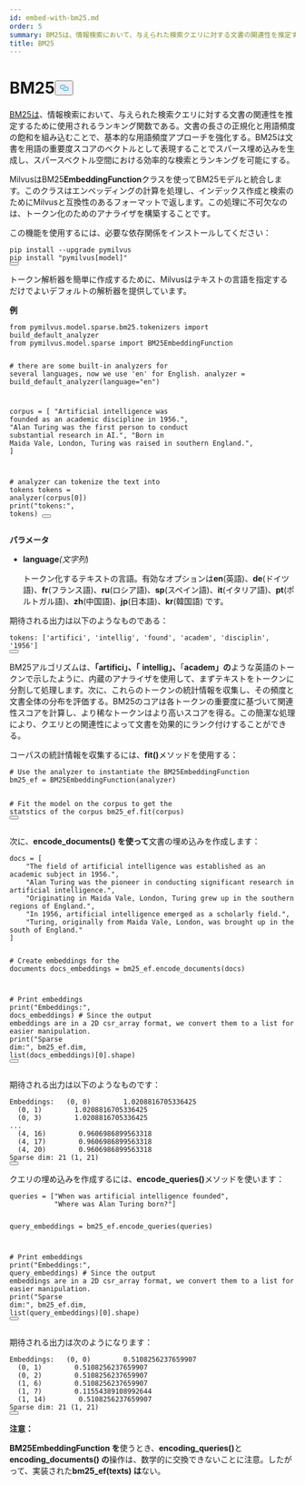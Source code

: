 ```yaml
---
id: embed-with-bm25.md
order: 5
summary: BM25は、情報検索において、与えられた検索クエリに対する文書の関連性を推定するために使用されるランキング関数である。
title: BM25
---
```

<h1 id="BM25" class="common-anchor-header">BM25<button data-href="#BM25" class="anchor-icon" translate="no">
      <svg translate="no"
        aria-hidden="true"
        focusable="false"
        height="20"
        version="1.1"
        viewBox="0 0 16 16"
        width="16"
      >
        <path
          fill="#0092E4"
          fill-rule="evenodd"
          d="M4 9h1v1H4c-1.5 0-3-1.69-3-3.5S2.55 3 4 3h4c1.45 0 3 1.69 3 3.5 0 1.41-.91 2.72-2 3.25V8.59c.58-.45 1-1.27 1-2.09C10 5.22 8.98 4 8 4H4c-.98 0-2 1.22-2 2.5S3 9 4 9zm9-3h-1v1h1c1 0 2 1.22 2 2.5S13.98 12 13 12H9c-.98 0-2-1.22-2-2.5 0-.83.42-1.64 1-2.09V6.25c-1.09.53-2 1.84-2 3.25C6 11.31 7.55 13 9 13h4c1.45 0 3-1.69 3-3.5S14.5 6 13 6z"
        ></path>
      </svg>
    </button></h1><p><a href="https://en.wikipedia.org/wiki/Okapi_BM25">BM25は</a>、情報検索において、与えられた検索クエリに対する文書の関連性を推定するために使用されるランキング関数である。文書の長さの正規化と用語頻度の飽和を組み込むことで、基本的な用語頻度アプローチを強化する。BM25は文書を用語の重要度スコアのベクトルとして表現することでスパース埋め込みを生成し、スパースベクトル空間における効率的な検索とランキングを可能にする。</p>
<p>MilvusはBM25<strong>EmbeddingFunction</strong>クラスを使ってBM25モデルと統合します。このクラスはエンベッディングの計算を処理し、インデックス作成と検索のためにMilvusと互換性のあるフォーマットで返します。この処理に不可欠なのは、トークン化のためのアナライザを構築することです。</p>
<p>この機能を使用するには、必要な依存関係をインストールしてください：</p>
<pre><code translate="no" class="language-bash">pip install --upgrade pymilvus
pip install <span class="hljs-string">&quot;pymilvus[model]&quot;</span>
<button class="copy-code-btn"></button></code></pre>
<p>トークン解析器を簡単に作成するために、Milvusはテキストの言語を指定するだけでよいデフォルトの解析器を提供しています。</p>
<p><strong>例</strong></p>
<pre><code translate="no" class="language-python"><span class="hljs-keyword">from</span> pymilvus.model.sparse.bm25.tokenizers <span class="hljs-keyword">import</span> build_default_analyzer
<span class="hljs-keyword">from</span> pymilvus.model.sparse <span class="hljs-keyword">import</span> BM25EmbeddingFunction

<span class="hljs-comment"># there are some built-in analyzers for several languages, now we use &#x27;en&#x27; for English.</span>
analyzer = build_default_analyzer(language=<span class="hljs-string">&quot;en&quot;</span>)

corpus = [
    <span class="hljs-string">&quot;Artificial intelligence was founded as an academic discipline in 1956.&quot;</span>,
    <span class="hljs-string">&quot;Alan Turing was the first person to conduct substantial research in AI.&quot;</span>,
    <span class="hljs-string">&quot;Born in Maida Vale, London, Turing was raised in southern England.&quot;</span>,
]

<span class="hljs-comment"># analyzer can tokenize the text into tokens</span>
tokens = analyzer(corpus[<span class="hljs-number">0</span>])
<span class="hljs-built_in">print</span>(<span class="hljs-string">&quot;tokens:&quot;</span>, tokens)
<button class="copy-code-btn"></button></code></pre>
<p><strong>パラメータ</strong></p>
<ul>
<li><p><strong>language</strong><em>(文字列</em>)</p>
<p>トークン化するテキストの言語。有効なオプションは<strong>en</strong>(英語)、<strong>de</strong>(ドイツ語)、<strong>fr</strong>(フランス語)、<strong>ru</strong>(ロシア語)、<strong>sp</strong>(スペイン語)、<strong>it</strong>(イタリア語)、<strong>pt</strong>(ポルトガル語)、<strong>zh</strong>(中国語)、<strong>jp</strong>(日本語)、<strong>kr</strong>(韓国語) です。</p></li>
</ul>
<p>期待される出力は以下のようなものである：</p>
<pre><code translate="no" class="language-python"><span class="hljs-attr">tokens</span>: [<span class="hljs-string">&#x27;artifici&#x27;</span>, <span class="hljs-string">&#x27;intellig&#x27;</span>, <span class="hljs-string">&#x27;found&#x27;</span>, <span class="hljs-string">&#x27;academ&#x27;</span>, <span class="hljs-string">&#x27;disciplin&#x27;</span>, <span class="hljs-string">&#x27;1956&#x27;</span>]
<button class="copy-code-btn"></button></code></pre>
<p>BM25アルゴリズムは、<strong>「artifici」、「</strong> <strong>intellig」、</strong>「<strong>academ」の</strong>ような英語のトークンで示したように、内蔵のアナライザを使用して、まずテキストをトークンに分割して処理します。次に、これらのトークンの統計情報を収集し、その頻度と文書全体の分布を評価する。BM25のコアは各トークンの重要度に基づいて関連性スコアを計算し、より稀なトークンはより高いスコアを得る。この簡潔な処理により、クエリとの関連性によって文書を効果的にランク付けすることができる。</p>
<p>コーパスの統計情報を収集するには、<strong>fit()</strong>メソッドを使用する：</p>
<pre><code translate="no" class="language-python"><span class="hljs-comment"># Use the analyzer to instantiate the BM25EmbeddingFunction</span>
bm25_ef = BM25EmbeddingFunction(analyzer)

<span class="hljs-comment"># Fit the model on the corpus to get the statstics of the corpus</span>
bm25_ef.fit(corpus)
<button class="copy-code-btn"></button></code></pre>
<p>次に、<strong>encode_documents() を使って</strong>文書の埋め込みを作成します：</p>
<pre><code translate="no" class="language-python">docs = [
    <span class="hljs-string">&quot;The field of artificial intelligence was established as an academic subject in 1956.&quot;</span>,
    <span class="hljs-string">&quot;Alan Turing was the pioneer in conducting significant research in artificial intelligence.&quot;</span>,
    <span class="hljs-string">&quot;Originating in Maida Vale, London, Turing grew up in the southern regions of England.&quot;</span>,
    <span class="hljs-string">&quot;In 1956, artificial intelligence emerged as a scholarly field.&quot;</span>,
    <span class="hljs-string">&quot;Turing, originally from Maida Vale, London, was brought up in the south of England.&quot;</span>
]

<span class="hljs-comment"># Create embeddings for the documents</span>
docs_embeddings = bm25_ef.encode_documents(docs)

<span class="hljs-comment"># Print embeddings</span>
<span class="hljs-built_in">print</span>(<span class="hljs-string">&quot;Embeddings:&quot;</span>, docs_embeddings)
<span class="hljs-comment"># Since the output embeddings are in a 2D csr_array format, we convert them to a list for easier manipulation.</span>
<span class="hljs-built_in">print</span>(<span class="hljs-string">&quot;Sparse dim:&quot;</span>, bm25_ef.dim, <span class="hljs-built_in">list</span>(docs_embeddings)[<span class="hljs-number">0</span>].shape)
<button class="copy-code-btn"></button></code></pre>
<p>期待される出力は以下のようなものです：</p>
<pre><code translate="no" class="language-python">Embeddings:   (0, 0)        1.0208816705336425
  (0, 1)        1.0208816705336425
  (0, 3)        1.0208816705336425
...
  (4, 16)        0.9606986899563318
  (4, 17)        0.9606986899563318
  (4, 20)        0.9606986899563318
Sparse dim: 21 (1, 21)
<button class="copy-code-btn"></button></code></pre>
<p>クエリの埋め込みを作成するには、<strong>encode_queries()</strong>メソッドを使います：</p>
<pre><code translate="no" class="language-python">queries = [<span class="hljs-string">&quot;When was artificial intelligence founded&quot;</span>, 
           <span class="hljs-string">&quot;Where was Alan Turing born?&quot;</span>]

query_embeddings = bm25_ef.encode_queries(queries)

<span class="hljs-comment"># Print embeddings</span>
<span class="hljs-built_in">print</span>(<span class="hljs-string">&quot;Embeddings:&quot;</span>, query_embeddings)
<span class="hljs-comment"># Since the output embeddings are in a 2D csr_array format, we convert them to a list for easier manipulation.</span>
<span class="hljs-built_in">print</span>(<span class="hljs-string">&quot;Sparse dim:&quot;</span>, bm25_ef.dim, <span class="hljs-built_in">list</span>(query_embeddings)[<span class="hljs-number">0</span>].shape)
<button class="copy-code-btn"></button></code></pre>
<p>期待される出力は次のようになります：</p>
<pre><code translate="no" class="language-python">Embeddings:   (0, 0)        0.5108256237659907
  (0, 1)        0.5108256237659907
  (0, 2)        0.5108256237659907
  (1, 6)        0.5108256237659907
  (1, 7)        0.11554389108992644
  (1, 14)        0.5108256237659907
Sparse dim: 21 (1, 21)
<button class="copy-code-btn"></button></code></pre>
<p><strong>注意：</strong></p>
<p><strong>BM25EmbeddingFunction を</strong>使うとき、<strong>encoding_queries()</strong>と<strong>encoding_documents() の</strong>操作は、数学的に交換できないことに注意。したがって、実装された<strong>bm25_ef(texts) は</strong>ない。</p>
